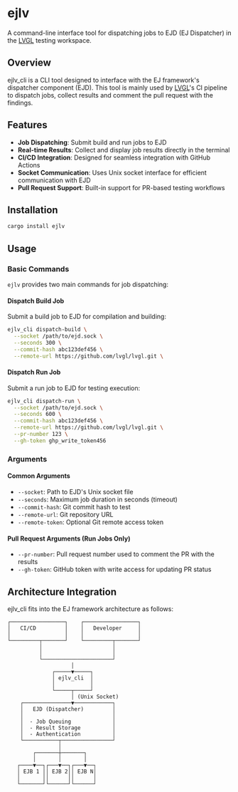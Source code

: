 # ejlv

A command-line interface tool for dispatching jobs to EJD (EJ Dispatcher) in the [LVGL](https://github.com/lvgl/lvgl.git) testing workspace.

## Overview

ejlv_cli is a CLI tool designed to interface with the EJ framework's dispatcher component (EJD).
This tool is mainly used by [LVGL](https://lvgl.io)'s CI pipeline to dispatch jobs, collect results and comment the pull request with the findings.

## Features

- **Job Dispatching**: Submit build and run jobs to EJD
- **Real-time Results**: Collect and display job results directly in the terminal
- **CI/CD Integration**: Designed for seamless integration with GitHub Actions
- **Socket Communication**: Uses Unix socket interface for efficient communication with EJD
- **Pull Request Support**: Built-in support for PR-based testing workflows

## Installation

```bash
cargo install ejlv
```

## Usage

### Basic Commands

`ejlv` provides two main commands for job dispatching:

#### Dispatch Build Job

Submit a build job to EJD for compilation and building:

```bash
ejlv_cli dispatch-build \
  --socket /path/to/ejd.sock \
  --seconds 300 \
  --commit-hash abc123def456 \
  --remote-url https://github.com/lvgl/lvgl.git \
```

#### Dispatch Run Job

Submit a run job to EJD for testing execution:

```bash
ejlv_cli dispatch-run \
  --socket /path/to/ejd.sock \
  --seconds 600 \
  --commit-hash abc123def456 \
  --remote-url https://github.com/lvgl/lvgl.git \
  --pr-number 123 \
  --gh-token ghp_write_token456
```

### Arguments

#### Common Arguments

- `--socket`: Path to EJD's Unix socket file
- `--seconds`: Maximum job duration in seconds (timeout)
- `--commit-hash`: Git commit hash to test
- `--remote-url`: Git repository URL
- `--remote-token`: Optional Git remote access token

#### Pull Request Arguments (Run Jobs Only)

- `--pr-number`: Pull request number used to comment the PR with the results
- `--gh-token`: GitHub token with write access for updating PR status

## Architecture Integration

ejlv_cli fits into the EJ framework architecture as follows:

```
┌─────────────────┐    ┌─────────────────┐
│   CI/CD         │    │   Developer     │
│                 │    │                 │
└─────────┬───────┘    └─────────┬───────┘
          │                      │
          │                      │
          └──────────────────────┘
                    │
              ┌─────▼─────┐
              │ ejlv_cli  │
              │           │
              └─────┬─────┘
                    │ (Unix Socket)
    ┌───────────────▼────────────┐
    │   EJD (Dispatcher)         │
    │                            │
    │  - Job Queuing             │
    │  - Result Storage          │
    │  - Authentication          │
    └───────────┬────────────────┘
                │
        ┌───────┼───────┐
        │       │       │
   ┌────▼──┐┌───▼──┐┌───▼──┐
   │ EJB 1 ││ EJB 2││ EJB N│
   │       ││      ││      │
   └───────┘└──────┘└──────┘
```
